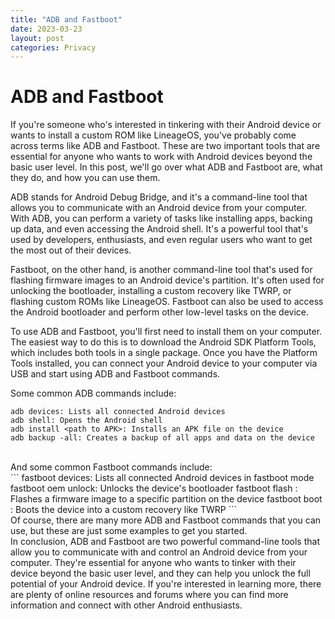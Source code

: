 ```yaml
---
title: "ADB and Fastboot"
date: 2023-03-23
layout: post
categories: Privacy
---
```


# ADB and Fastboot
If you're someone who's interested in tinkering with their Android device or wants to install a custom ROM like LineageOS, you've probably come across terms like ADB and Fastboot. These are two important tools that are essential for anyone who wants to work with Android devices beyond the basic user level. In this post, we'll go over what ADB and Fastboot are, what they do, and how you can use them. <br />

ADB stands for Android Debug Bridge, and it's a command-line tool that allows you to communicate with an Android device from your computer. With ADB, you can perform a variety of tasks like installing apps, backing up data, and even accessing the Android shell. It's a powerful tool that's used by developers, enthusiasts, and even regular users who want to get the most out of their devices. <br />

Fastboot, on the other hand, is another command-line tool that's used for flashing firmware images to an Android device's partition. It's often used for unlocking the bootloader, installing a custom recovery like TWRP, or flashing custom ROMs like LineageOS. Fastboot can also be used to access the Android bootloader and perform other low-level tasks on the device. <br />

To use ADB and Fastboot, you'll first need to install them on your computer. The easiest way to do this is to download the Android SDK Platform Tools, which includes both tools in a single package. Once you have the Platform Tools installed, you can connect your Android device to your computer via USB and start using ADB and Fastboot commands. <br />

Some common ADB commands include:<br />
```
adb devices: Lists all connected Android devices
adb shell: Opens the Android shell
adb install <path to APK>: Installs an APK file on the device
adb backup -all: Creates a backup of all apps and data on the device
```
<br />
And some common Fastboot commands include:
<br />
```
fastboot devices: Lists all connected Android devices in fastboot mode
fastboot oem unlock: Unlocks the device's bootloader
fastboot flash <partition> <firmware image>: Flashes a firmware image to a specific partition on the device
fastboot boot <recovery image>: Boots the device into a custom recovery like TWRP
```
<br />
Of course, there are many more ADB and Fastboot commands that you can use, but these are just some examples to get you started.
<br />
In conclusion, ADB and Fastboot are two powerful command-line tools that allow you to communicate with and control an Android device from your computer. They're essential for anyone who wants to tinker with their device beyond the basic user level, and they can help you unlock the full potential of your Android device. If you're interested in learning more, there are plenty of online resources and forums where you can find more information and connect with other Android enthusiasts.
